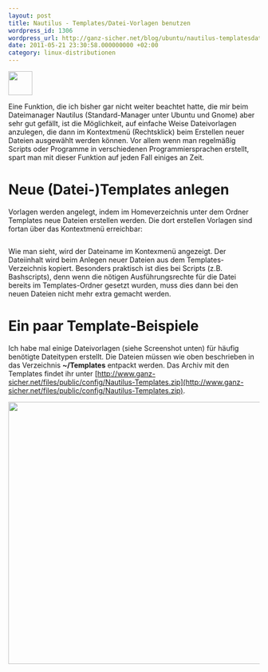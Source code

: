 ```yaml
---
layout: post
title: Nautilus - Templates/Datei-Vorlagen benutzen
wordpress_id: 1306
wordpress_url: http://ganz-sicher.net/blog/ubuntu/nautilus-templatesdatei-vorlagen-benutzen/
date: 2011-05-21 23:30:58.000000000 +02:00
category: linux-distributionen
---
```

<img class="lefticon" src="{{site.url}}/wp-content/uploads/nautilus.png" alt="" width="48" height="48" />

Eine Funktion, die ich bisher gar nicht weiter beachtet hatte, die mir beim Dateimanager Nautilus (Standard-Manager unter Ubuntu und Gnome) aber sehr gut gefällt, ist die Möglichkeit, auf einfache Weise Dateivorlagen anzulegen, die dann im Kontextmenü (Rechtsklick) beim Erstellen neuer Dateien ausgewählt werden können. Vor allem wenn man regelmäßig Scripts oder Programme in verschiedenen Programmiersprachen erstellt, spart man mit dieser Funktion auf jeden Fall einiges an Zeit.
<!--more-->

Neue (Datei-)Templates anlegen
==============================
Vorlagen werden angelegt, indem im Homeverzeichnis unter dem Ordner Templates neue Dateien erstellen werden.
Die dort erstellen Vorlagen sind fortan über das Kontextmenü erreichbar:

<img class="borderimg centered" src="{{site.url}}/wp-content/uploads/Templates-verwenden.jpeg" alt="" />

Wie man sieht, wird der Dateiname im Kontexmenü angezeigt. Der Dateiinhalt wird beim Anlegen neuer Dateien aus dem Templates-Verzeichnis kopiert. Besonders praktisch ist dies bei Scripts (z.B. Bashscripts), denn wenn die nötigen Ausführungsrechte für die Datei bereits im Templates-Ordner gesetzt wurden, muss dies dann bei den neuen Dateien nicht mehr extra gemacht werden.


Ein paar Template-Beispiele
============================
Ich habe mal einige Dateivorlagen (siehe Screenshot unten) für häufig benötigte Dateitypen erstellt. Die Dateien müssen wie oben beschrieben in das Verzeichnis <strong>~/Templates</strong> entpackt werden.
Das Archiv mit den Templates findet ihr unter [http://www.ganz-sicher.net/files/public/config/Nautilus-Templates.zip](http://www.ganz-sicher.net/files/public/config/Nautilus-Templates.zip).

<img class="borderimg centered" src="{{site.url}}/wp-content/uploads/Screenshot-Templates.png" alt="" width="675" height="525" />
